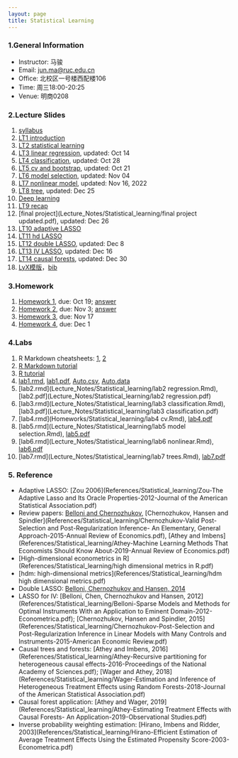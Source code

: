 ```yaml
---
layout: page
title: Statistical Learning
---
```


### 1.General Information
* Instructor: 马骏
* Email: jun.ma@ruc.edu.cn
* Office: 北校区一号楼西配楼106
* Time: 周三18:00-20:25
* Venue: 明商0208

### 2.Lecture Slides
1. [syllabus](Lecture_Notes/Statistical_learning/syl_ML.pdf)
2. [LT1 introduction](https://ruc-econ.github.io/Lecture_Notes/Statistical_learning/LT_1_intro(1).pdf)
3. [LT2 statistical learning](https://ruc-econ.github.io/Lecture_Notes/Statistical_learning/LT2_stat_learning.pdf)
4. [LT3 linear regression](Lecture_Notes/Statistical_learning/LT3_regression_oct14.pdf), updated: Oct 14
5. [LT4 classification](Lecture_Notes/Statistical_learning/LT4_classification_oct28.pdf), updated: Oct 28
6. [LT5 cv and bootstrap](Lecture_Notes/Statistical_learning/LT5_resampling_oct21.pdf), updated: Oct 21
7. [LT6 model selection](Lecture_Notes/Statistical_learning/LT6_model_selection_nov04.pdf), updated: Nov 04
8. [LT7 nonlinear model](Lecture_Notes/Statistical_learning/LT7_nonlinear_Nov16.pdf), updated: Nov 16, 2022
9. [LT8 tree](Lecture_Notes/Statistical_learning/LT8_tree_dec25.pdf), updated: Dec 25
10. [Deep learning](Lecture_Notes/Statistical_learning/deep_learning.pdf)
11. [LT9 recap](Lecture_Notes/Statistical_learning/LT9_recap.pdf)
12. [final project](Lecture_Notes/Statistical_learning/final project updated.pdf), updated: Dec 26
13. [LT10 adaptive LASSO](Lecture_Notes/Statistical_learning/LT10_LASSO.pdf)
14. [LT11 hd LASSO](Lecture_Notes/Statistical_learning/LT11_hd_LASSO.pdf)
15. [LT12 double LASSO](Lecture_Notes/Statistical_learning/LT12_double_LASSO_dec8.pdf), updated: Dec 8
16. [LT13 IV LASSO](Lecture_Notes/Statistical_learning/LT13_LASSO_IV.pdf), updated: Dec 16
17. [LT14 causal forests](Lecture_Notes/Statistical_learning/LT14_causal_forests_dec30.pdf), updated: Dec 30
18. [LyX模版](Lecture_Notes/Statistical_learning/模版.lyx)，[bib](Lecture_Notes/Statistical_learning/模版.bib)

### 3.Homework
1. [Homework 1](Homeworks/Statistical_learning/HW1.pdf), due: Oct 19; [answer](Homeworks/Statistical_learning/HW1_conceptual_answer.pdf)
2. [Homework 2](Homeworks/Statistical_learning/HW2.pdf), due: Nov 3; [answer](Homeworks/Statistical_learning/HW2_answer.pdf)
3. [Homework 3](Homeworks/Statistical_learning/HW3.pdf), due: Nov 17
4. [Homework 4](Homeworks/Statistical_learning/HW4.pdf), due: Dec 1

### 4.Labs
1. R Markdown cheatsheets: [1](Lecture_Notes/Statistical_learning/rmarkdown-cheatsheet.pdf), [2](Lecture_Notes/Statistical_learning/rmarkdown.pdf)
2. [R Markdown tutorial](https://rmarkdown.rstudio.com/)
3. [R tutorial](https://monashdatafluency.github.io/r-intro-2/)
4. [lab1.rmd](Lecture_Notes/Statistical_learning/lab1_intro.Rmd), [lab1.pdf](Lecture_Notes/Statistical_learning/lab1_intro.pdf), [Auto.csv](Lecture_Notes/Statistical_learning/Auto.csv), [Auto.data](Lecture_Notes/Statistical_learning/Auto.data)
5. [lab2.rmd](Lecture_Notes/Statistical_learning/lab2 regression.Rmd), [lab2.pdf](Lecture_Notes/Statistical_learning/lab2 regression.pdf)
6. [lab3.rmd](Lecture_Notes/Statistical_learning/lab3 classification.Rmd), [lab3.pdf](Lecture_Notes/Statistical_learning/lab3 classification.pdf)
7. [lab4.rmd](Homeworks/Statistical_learning/lab4 cv.Rmd), [lab4.pdf](Homeworks/Statistical_learning/lab4-cv.pdf)
8. [lab5.rmd](Lecture_Notes/Statistical_learning/lab5 model selection.Rmd), [lab5.pdf](Lecture_Notes/Statistical_learning/lab5-model-selection.pdf)
9. [lab6.rmd](Lecture_Notes/Statistical_learning/lab6 nonlinear.Rmd), [lab6.pdf](Lecture_Notes/Statistical_learning/lab6-nonlinear.pdf)
10. [lab7.rmd](Lecture_Notes/Statistical_learning/lab7 trees.Rmd), [lab7.pdf](Lecture_Notes/Statistical_learning/lab7-trees.pdf)

### 5. Reference
* Adaptive LASSO: [Zou 2006](References/Statistical_learning/Zou-The Adaptive Lasso and Its Oracle Properties-2012-Journal of the American Statistical Association.pdf)
* Review papers: [Belloni and Chernozhukov](References/Statistical_learning/LASSO_LectureNotes_AfterFinal_ArXiV.pdf), [Chernozhukov, Hansen and Spindler](References/Statistical_learning/Chernozhukov-Valid Post-Selection and Post-Regularization Inference- An Elementary, General Approach-2015-Annual Review of Economics.pdf), [Athey and Imbens](References/Statistical_learning/Athey-Machine Learning Methods That Economists Should Know About-2019-Annual Review of Economics.pdf)
* [High-dimensional econometrics in R](References/Statistical_learning/high dimensional metrics in R.pdf)
* [hdm: high-dimensional metrics](References/Statistical_learning/hdm high dimensional metrics.pdf)
* Double LASSO: [Belloni, Chernozhukov and Hansen, 2014](References/Statistical_learning/belloni2013.pdf)
* LASSO for IV: [Belloni, Chen, Chernozhukov and Hansen, 2012](References/Statistical_learning/Belloni-Sparse Models and Methods for Optimal Instruments With an Application to Eminent Domain-2012-Econometrica.pdf); [Chernozhukov, Hansen and Spindler, 2015](References/Statistical_learning/Chernozhukov-Post-Selection and Post-Regularization Inference in Linear Models with Many Controls and Instruments-2015-American Economic Review.pdf)
* Causal trees and forests: [Athey and Imbens, 2016](References/Statistical_learning/Athey-Recursive partitioning for heterogeneous causal effects-2016-Proceedings of the National Academy of Sciences.pdf); [Wager and Athey, 2018](References/Statistical_learning/Wager-Estimation and Inference of Heterogeneous Treatment Effects using Random Forests-2018-Journal of the American Statistical Association.pdf)
* Causal forest application: [Athey and Wager, 2019](References/Statistical_learning/Athey-Estimating Treatment Effects with Causal Forests- An Application-2019-Observational Studies.pdf)
* Inverse probability weighting estimation: [Hirano, Imbens and Ridder, 2003](References/Statistical_learning/Hirano-Efficient Estimation of Average Treatment Effects Using the Estimated Propensity Score-2003-Econometrica.pdf)
